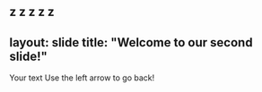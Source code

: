 z
z
z
z
z
---
layout: slide
title: "Welcome to our second slide!"
---
Your text
Use the left arrow to go back!
